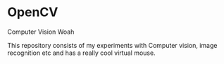 # OpenCV
Computer Vision Woah

This repository consists of my experiments with Computer vision, image recognition etc and has a really cool virtual mouse.
